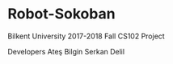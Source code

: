 # Robot-Sokoban

Bilkent University
2017-2018 Fall 
CS102 Project

Developers
Ateş Bilgin
Serkan Delil
